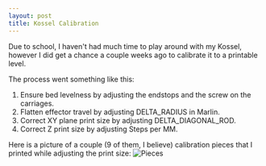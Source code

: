 ```yaml
---
layout: post
title: Kossel Calibration
---
```


Due to school, I haven't had much time to play around with my Kossel, however I did get a chance a couple weeks ago to calibrate it to a printable level. 

The process went something like this: 
1) Ensure bed levelness by adjusting the endstops and the screw on the carriages.
2) Flatten effector travel by adjusting DELTA_RADIUS in Marlin.
3) Correct XY plane print size by adjusting DELTA_DIAGONAL_ROD.
4) Correct Z print size by adjusting Steps per MM.

Here is a picture of a couple (9 of them, I believe) calibration pieces that I printed while adjusting the print size:
![Pieces][logo]

[logo]: http://i693.photobucket.com/albums/vv297/nerfnrg/IMG_20160220_011619_zpshg2xqkkl.jpg "Calibration Pieces"
